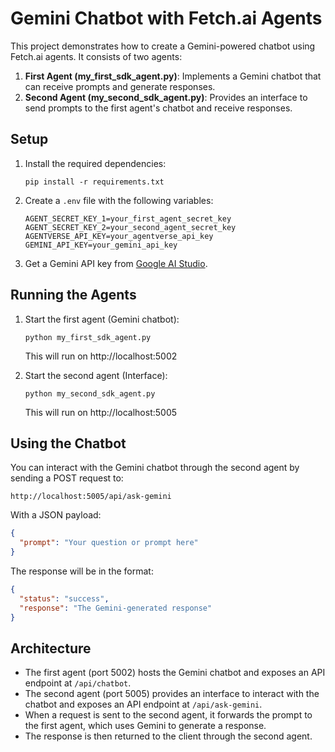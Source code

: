 # Gemini Chatbot with Fetch.ai Agents

This project demonstrates how to create a Gemini-powered chatbot using Fetch.ai agents. It consists of two agents:

1. **First Agent (my_first_sdk_agent.py)**: Implements a Gemini chatbot that can receive prompts and generate responses.
2. **Second Agent (my_second_sdk_agent.py)**: Provides an interface to send prompts to the first agent's chatbot and receive responses.

## Setup

1. Install the required dependencies:
   ```
   pip install -r requirements.txt
   ```

2. Create a `.env` file with the following variables:
   ```
   AGENT_SECRET_KEY_1=your_first_agent_secret_key
   AGENT_SECRET_KEY_2=your_second_agent_secret_key
   AGENTVERSE_API_KEY=your_agentverse_api_key
   GEMINI_API_KEY=your_gemini_api_key
   ```

3. Get a Gemini API key from [Google AI Studio](https://makersuite.google.com/app/apikey).

## Running the Agents

1. Start the first agent (Gemini chatbot):
   ```
   python my_first_sdk_agent.py
   ```
   This will run on http://localhost:5002

2. Start the second agent (Interface):
   ```
   python my_second_sdk_agent.py
   ```
   This will run on http://localhost:5005

## Using the Chatbot

You can interact with the Gemini chatbot through the second agent by sending a POST request to:
```
http://localhost:5005/api/ask-gemini
```

With a JSON payload:
```json
{
  "prompt": "Your question or prompt here"
}
```

The response will be in the format:
```json
{
  "status": "success",
  "response": "The Gemini-generated response"
}
```

## Architecture

- The first agent (port 5002) hosts the Gemini chatbot and exposes an API endpoint at `/api/chatbot`.
- The second agent (port 5005) provides an interface to interact with the chatbot and exposes an API endpoint at `/api/ask-gemini`.
- When a request is sent to the second agent, it forwards the prompt to the first agent, which uses Gemini to generate a response.
- The response is then returned to the client through the second agent. 